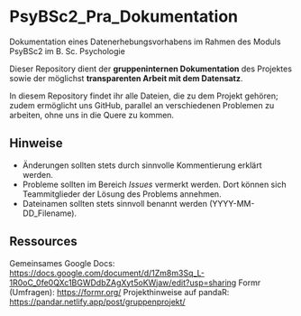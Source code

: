 # PsyBSc2_Pra_Dokumentation
Dokumentation eines Datenerhebungsvorhabens im Rahmen des Moduls PsyBSc2 im B. Sc. Psychologie

Dieser Repository dient der **gruppeninternen Dokumentation** des Projektes sowie der möglichst **transparenten Arbeit mit dem Datensatz**.

In diesem Repository findet ihr alle Dateien, die zu dem Projekt gehören; zudem ermöglicht uns GitHub, parallel an verschiedenen Problemen zu arbeiten, ohne uns in die Quere zu kommen.

## Hinweise
- Änderungen sollten stets durch sinnvolle Kommentierung erklärt werden.
- Probleme sollten im Bereich *Issues* vermerkt werden. Dort können sich Teammitglieder der Lösung des Problems annehmen.
- Dateinamen sollten stets sinnvoll benannt werden (YYYY-MM-DD_Filename).

## Ressources
Gemeinsames Google Docs: https://docs.google.com/document/d/1Zm8m3Sq_L-1R0oC_0fe0QXc1BGWDdbZAgXyt5oKWjaw/edit?usp=sharing
Formr (Umfragen): https://formr.org/
Projekthinweise auf pandaR: https://pandar.netlify.app/post/gruppenprojekt/
